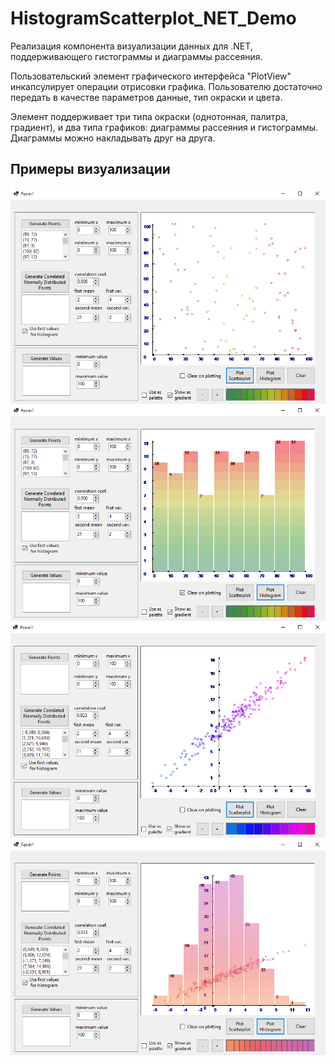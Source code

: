 # HistogramScatterplot_NET_Demo
Реализация компонента визуализации данных для .NET, поддерживающего гистограммы и диаграммы рассеяния.

Пользовательский элемент графического интерфейса "PlotView" инкапсулирует операции отрисовки графика. Пользователю достаточно передать в качестве параметров данные, тип окраски и цвета.

Элемент поддерживает три типа окраски (однотонная, палитра, градиент), и два типа графиков: диаграммы рассеяния и гистограммы. Диаграммы можно накладывать друг на друга.

## Примеры визуализации
![Первый пример визуализации - диаграмма рассеяния по случайным точкам координатной плоскости с диапазонами обеих координат от 0 до 100](assets/interface_1.png)
![Второй пример визуализации - гистограмма частот по данным первого примера](assets/interface_1-b.png)
![Третий пример визуализации - диаграмма рассеяния двух коррелированных выборок из нормального распределения](assets/interface_2.png)
![Четвертый пример визуализации - наложение диаграммы рассеяния на гистограмму частот (построенных по одинаковым данным)](assets/interface_3.png)
